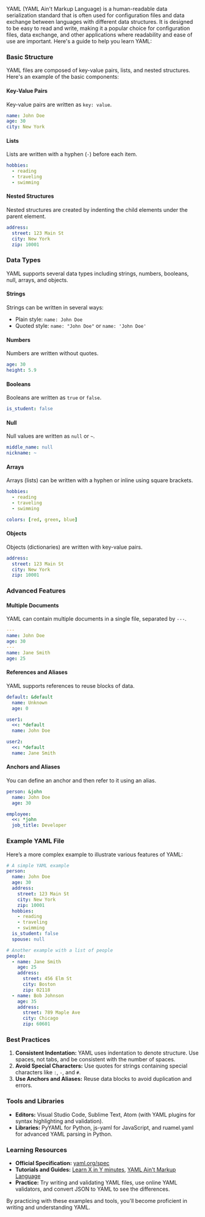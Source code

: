 YAML (YAML Ain't Markup Language) is a human-readable data serialization standard that is often used for configuration files and data exchange between languages with different data structures. It is designed to be easy to read and write, making it a popular choice for configuration files, data exchange, and other applications where readability and ease of use are important. Here's a guide to help you learn YAML:

### Basic Structure

YAML files are composed of key-value pairs, lists, and nested structures. Here's an example of the basic components:

#### Key-Value Pairs

Key-value pairs are written as `key: value`.

```yaml
name: John Doe
age: 30
city: New York
```

#### Lists

Lists are written with a hyphen (`-`) before each item.

```yaml
hobbies:
  - reading
  - traveling
  - swimming
```

#### Nested Structures

Nested structures are created by indenting the child elements under the parent element.

```yaml
address:
  street: 123 Main St
  city: New York
  zip: 10001
```

### Data Types

YAML supports several data types including strings, numbers, booleans, null, arrays, and objects.

#### Strings

Strings can be written in several ways:

- Plain style: `name: John Doe`
- Quoted style: `name: "John Doe"` or `name: 'John Doe'`

#### Numbers

Numbers are written without quotes.

```yaml
age: 30
height: 5.9
```

#### Booleans

Booleans are written as `true` or `false`.

```yaml
is_student: false
```

#### Null

Null values are written as `null` or `~`.

```yaml
middle_name: null
nickname: ~
```

#### Arrays

Arrays (lists) can be written with a hyphen or inline using square brackets.

```yaml
hobbies:
  - reading
  - traveling
  - swimming

colors: [red, green, blue]
```

#### Objects

Objects (dictionaries) are written with key-value pairs.

```yaml
address:
  street: 123 Main St
  city: New York
  zip: 10001
```

### Advanced Features

#### Multiple Documents

YAML can contain multiple documents in a single file, separated by `---`.

```yaml
---
name: John Doe
age: 30
---
name: Jane Smith
age: 25
```

#### References and Aliases

YAML supports references to reuse blocks of data.

```yaml
default: &default
  name: Unknown
  age: 0

user1:
  <<: *default
  name: John Doe

user2:
  <<: *default
  name: Jane Smith
```

#### Anchors and Aliases

You can define an anchor and then refer to it using an alias.

```yaml
person: &john
  name: John Doe
  age: 30

employee:
  <<: *john
  job_title: Developer
```

### Example YAML File

Here’s a more complex example to illustrate various features of YAML:

```yaml
# A simple YAML example
person:
  name: John Doe
  age: 30
  address:
    street: 123 Main St
    city: New York
    zip: 10001
  hobbies:
    - reading
    - traveling
    - swimming
  is_student: false
  spouse: null

# Another example with a list of people
people:
  - name: Jane Smith
    age: 25
    address:
      street: 456 Elm St
      city: Boston
      zip: 02118
  - name: Bob Johnson
    age: 35
    address:
      street: 789 Maple Ave
      city: Chicago
      zip: 60601
```

### Best Practices

1. **Consistent Indentation:** YAML uses indentation to denote structure. Use spaces, not tabs, and be consistent with the number of spaces.
2. **Avoid Special Characters:** Use quotes for strings containing special characters like `:`, `-`, and `#`.
3. **Use Anchors and Aliases:** Reuse data blocks to avoid duplication and errors.

### Tools and Libraries

- **Editors:** Visual Studio Code, Sublime Text, Atom (with YAML plugins for syntax highlighting and validation).
- **Libraries:** PyYAML for Python, js-yaml for JavaScript, and ruamel.yaml for advanced YAML parsing in Python.

### Learning Resources

- **Official Specification:** [yaml.org/spec](https://yaml.org/spec/)
- **Tutorials and Guides:** [Learn X in Y minutes](https://learnxinyminutes.com/docs/yaml/), [YAML Ain't Markup Language](https://yaml.org/)
- **Practice:** Try writing and validating YAML files, use online YAML validators, and convert JSON to YAML to see the differences.

By practicing with these examples and tools, you'll become proficient in writing and understanding YAML.
